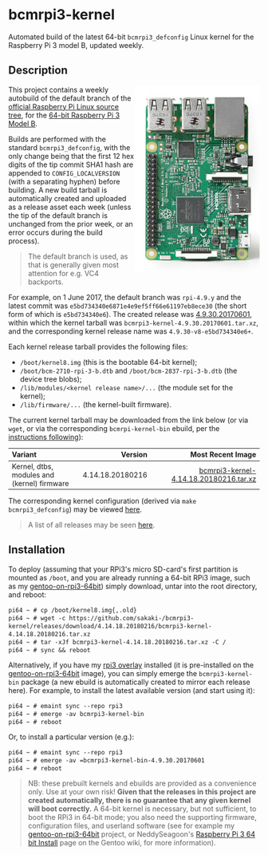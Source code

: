 # bcmrpi3-kernel
Automated build of the latest 64-bit `bcmrpi3_defconfig` Linux kernel for the Raspberry Pi 3 model B, updated weekly.

## Description

<img src="https://raw.githubusercontent.com/sakaki-/resources/master/raspberrypi/pi3/Raspberry_Pi_3_B.jpg" alt="Raspberry Pi 3 B" width="250px" align="right"/>

This project contains a weekly autobuild of the default branch of the [official Raspberry Pi Linux source tree](https://github.com/raspberrypi/linux), for the [64-bit Raspberry Pi 3 Model B](https://www.raspberrypi.org/products/raspberry-pi-3-model-b/).

Builds are performed with the standard `bcmrpi3_defconfig`, with the only change being that the first 12 hex digits of the tip commit SHA1 hash are appended to `CONFIG_LOCALVERSION` (with a separating hyphen) before building. A new build tarball is automatically created and uploaded as a release asset each week (unless the tip of the default branch is unchanged from the prior week, or an error occurs during the build process).

> The default branch is used, as that is generally given most attention for e.g. VC4 backports.

For example, on 1 June 2017, the default branch was `rpi-4.9.y` and the latest commit was `e5bd734340e6871e4e9ef5ff66e61197eb8ece30` (the short form of which is `e5bd734340e6`). The created release was [4.9.30.20170601](https://github.com/sakaki-/bcmrpi3-kernel/releases/4.9.30.20170601), within which the kernel tarball was `bcmrpi3-kernel-4.9.30.20170601.tar.xz`, and the corresponding kernel release name was `4.9.30-v8-e5bd734340e6+`.

Each kernel release tarball provides the following files:
* `/boot/kernel8.img` (this is the bootable 64-bit kernel);
* `/boot/bcm-2710-rpi-3-b.dtb` and `/boot/bcm-2837-rpi-3-b.dtb` (the device tree blobs);
* `/lib/modules/<kernel release name>/...` (the module set for the kernel);
* `/lib/firmware/...` (the kernel-built firmware).

The current kernel tarball may be downloaded from the link below (or via `wget`, or via the corresponding `bcmrpi-kernel-bin` ebuild, per the [instructions following](#installation)):

Variant | Version | Most Recent Image
:--- | ---: | ---:
Kernel, dtbs, modules and (kernel) firmware | 4.14.18.20180216 | [bcmrpi3-kernel-4.14.18.20180216.tar.xz](https://github.com/sakaki-/bcmrpi3-kernel/releases/download/4.14.18.20180216/bcmrpi3-kernel-4.14.18.20180216.tar.xz)

The corresponding kernel configuration (derived via `make bcmrpi3_defconfig`) may be viewed [here](https://github.com/sakaki-/bcmrpi3-kernel/blob/master/config).

> A list of all releases may be seen [here](https://github.com/sakaki-/bcmrpi3-kernel/releases).

## <a name="installation"></a>Installation

To deploy (assuming that your RPi3's micro SD-card's first partition is mounted as `/boot`, and you are already running a 64-bit RPi3 image, such as my [gentoo-on-rpi3-64bit](https://github.com/sakaki-/gentoo-on-rpi3-64bit)) simply download, untar into the root directory, and reboot:
```console
pi64 ~ # cp /boot/kernel8.img{,.old}
pi64 ~ # wget -c https://github.com/sakaki-/bcmrpi3-kernel/releases/download/4.14.18.20180216/bcmrpi3-kernel-4.14.18.20180216.tar.xz
pi64 ~ # tar -xJf bcmrpi3-kernel-4.14.18.20180216.tar.xz -C /
pi64 ~ # sync && reboot
```

Alternatively, if you have my [rpi3 overlay](https://github.com/sakaki-/rpi3-overlay) installed (it is pre-installed on the [gentoo-on-rpi3-64bit](https://github.com/sakaki-/gentoo-on-rpi3-64bit) image), you can simply emerge the `bcmrpi3-kernel-bin` package (a new ebuild is automatically created to mirror each release here). For example, to install the latest available version (and start using it):
```console
pi64 ~ # emaint sync --repo rpi3
pi64 ~ # emerge -av bcmrpi3-kernel-bin
pi64 ~ # reboot
```

Or, to install a particular version (e.g.):
```console
pi64 ~ # emaint sync --repo rpi3
pi64 ~ # emerge -av =bcmrpi3-kernel-bin-4.9.30.20170601
pi64 ~ # reboot
```

> NB: these prebuilt kernels and ebuilds are provided as a convenience only. Use at your own risk! **Given that the releases in this project are created automatically, there is no guarantee that any given kernel will boot correctly.** A 64-bit kernel is necessary, but not sufficient, to boot the RPi3 in 64-bit mode; you also need the supporting firmware, configuration files, and userland software (see for example my [gentoo-on-rpi3-64bit](https://github.com/sakaki-/gentoo-on-rpi3-64bit) project, or NeddySeagoon's [Raspberry Pi 3 64 bit Install](https://wiki.gentoo.org/wiki/Raspberry_Pi_3_64_bit_Install) page on the Gentoo wiki, for more information).
